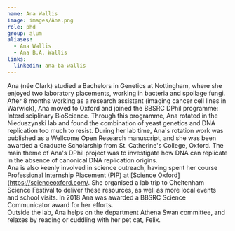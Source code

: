 ```yaml
---
name: Ana Wallis
image: images/Ana.png
role: phd
group: alum
aliases:
  - Ana Wallis
  - Ana B.A. Wallis
links:
  linkedin: ana-ba-wallis
---
```


Ana (née Clark) studied a Bachelors in Genetics at Nottingham, where she enjoyed two laboratory placements, 
working in bacteria and spoilage fungi. After 8 months working as a research assistant (imaging cancer cell lines in Warwick), 
Ana moved to Oxford and joined the BBSRC DPhil programme: Interdisciplinary BioScience. Through this programme, Ana rotated 
in the Nieduszynski lab and found the combination of yeast genetics and DNA replication too much to resist. 
During her lab time, Ana's rotation work was published as a Wellcome Open Research manuscript, and she was 
been awarded a Graduate Scholarship from St. Catherine's College, Oxford. The main theme of Ana's DPhil 
project was to investigate how DNA can replicate in the absence of canonical DNA replication origins.  
Ana is also keenly involved in science outreach, having spent her course Professional Internship Placement (PIP) at
[Science Oxford](https://scienceoxford.com/. She organised a lab trip to Cheltenham Science Festival to 
deliver these resources, as well as more local events and school visits. In 2018 Ana was awarded a BBSRC 
Science Communicator award for her efforts.  
Outside the lab, Ana helps on the department Athena Swan committee, and relaxes by reading or cuddling with her pet cat, Felix.
